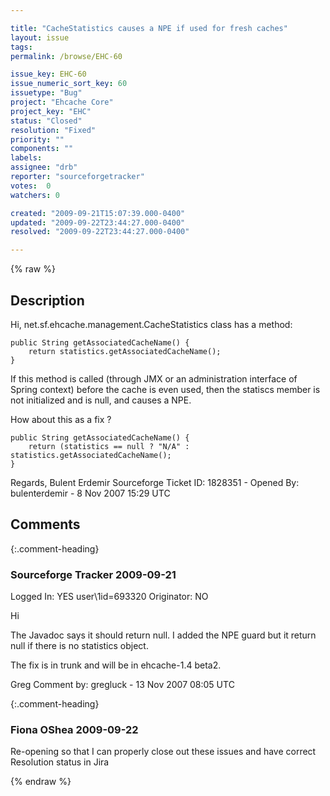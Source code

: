 ```yaml
---

title: "CacheStatistics causes a NPE if used for fresh caches"
layout: issue
tags: 
permalink: /browse/EHC-60

issue_key: EHC-60
issue_numeric_sort_key: 60
issuetype: "Bug"
project: "Ehcache Core"
project_key: "EHC"
status: "Closed"
resolution: "Fixed"
priority: ""
components: ""
labels: 
assignee: "drb"
reporter: "sourceforgetracker"
votes:  0
watchers: 0

created: "2009-09-21T15:07:39.000-0400"
updated: "2009-09-22T23:44:27.000-0400"
resolved: "2009-09-22T23:44:27.000-0400"

---
```




{% raw %}



## Description

<div markdown="1" class="description">

Hi, 
net.sf.ehcache.management.CacheStatistics class has a method:

    public String getAssociatedCacheName() {
        return statistics.getAssociatedCacheName();
    }

If this method is called (through JMX or an administration interface of Spring context) before the cache is even used, then the statiscs member is not initialized and is null, and causes a NPE. 

How about this as a fix ?

    public String getAssociatedCacheName() {
        return (statistics == null ? "N/A" : statistics.getAssociatedCacheName();
    }

Regards,
Bulent Erdemir
Sourceforge Ticket ID: 1828351 - Opened By: bulenterdemir - 8 Nov 2007 15:29 UTC

</div>

## Comments


{:.comment-heading}
### **Sourceforge Tracker** <span class="date">2009-09-21</span>

<div markdown="1" class="comment">

Logged In: YES 
user\1id=693320
Originator: NO

Hi

The Javadoc says it should return null. I added the NPE guard but it return null if there is no statistics object.

The fix is in trunk and will be in ehcache-1.4 beta2.

Greg
Comment by: gregluck - 13 Nov 2007 08:05 UTC

</div>


{:.comment-heading}
### **Fiona OShea** <span class="date">2009-09-22</span>

<div markdown="1" class="comment">

Re-opening so that I can properly close out these issues and have correct Resolution status in Jira

</div>



{% endraw %}
